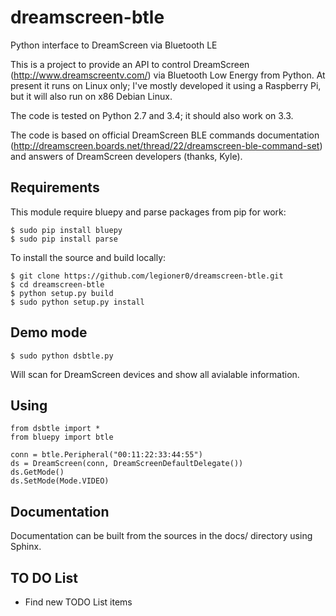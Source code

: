 dreamscreen-btle
================

Python interface to DreamScreen via Bluetooth LE

This is a project to provide an API to control DreamScreen (http://www.dreamscreentv.com/)
via Bluetooth Low Energy from Python. At present it runs on Linux only; 
I've mostly developed it using a Raspberry Pi, but it will also run on x86 Debian Linux.

The code is tested on Python 2.7 and 3.4; it should also work on 3.3.

The code is based on official DreamScreen BLE commands documentation (http://dreamscreen.boards.net/thread/22/dreamscreen-ble-command-set) and answers of 
DreamScreen developers (thanks, Kyle).

Requirements
------------

This module require bluepy and parse packages from pip for work:

	$ sudo pip install bluepy
	$ sudo pip install parse

To install the source and build locally:

    $ git clone https://github.com/legioner0/dreamscreen-btle.git
    $ cd dreamscreen-btle
    $ python setup.py build
    $ sudo python setup.py install

Demo mode
---------

	$ sudo python dsbtle.py

Will scan for DreamScreen devices and show all avialable information.

Using
-----

	from dsbtle import *
	from bluepy import btle
	
	conn = btle.Peripheral("00:11:22:33:44:55")
	ds = DreamScreen(conn, DreamScreenDefaultDelegate())
	ds.GetMode()
	ds.SetMode(Mode.VIDEO)

Documentation
-------------

Documentation can be built from the sources in the docs/ directory using Sphinx.

TO DO List
----------

- Find new TODO List items
